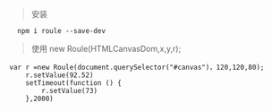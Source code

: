 >安装

```angular2
  npm i roule --save-dev
   ```
>使用
   new Roule(HTMLCanvasDom,x,y,r);
   
```angular2
var r =new Roule(document.querySelector("#canvas")，120,120,80);
    r.setValue(92.52)
    setTimeout(function () {
        r.setValue(73)
    },2000)
```
